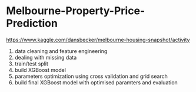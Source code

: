 # Melbourne-Property-Price-Prediction
https://www.kaggle.com/dansbecker/melbourne-housing-snapshot/activity

1. data cleaning and feature engineering 
2. dealing with missing data
3. train/test split
4. build XGBoost model
5. parameters optimization using cross validation and grid search
6. build final XGBoost model with optimised paramters and evaluation
